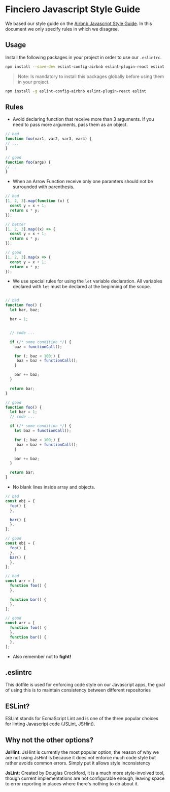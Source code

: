 Finciero Javascript Style Guide
===============================

We based our style guide on the [Airbnb Javascript Style Guide](https://github.com/airbnb/javascript).
In this document we only specify rules in which we disagree.

Usage
-----

Install the following packages in your project in order to use our `.eslintrc`.

```bash
npm install --save-dev eslint-config-airbnb eslint-plugin-react eslint
```

> Note: Is mandatory to install this packages globally before using them
> in your project.

```bash
npm install -g eslint-config-airbnb eslint-plugin-react eslint
```

Rules
-----

- Avoid declaring function that receive more than 3 arguments. If you need to
  pass more arguments, pass them as an object.

```javascript
// bad
function foo(var1, var2, var3, var4) {
// ...
}

// good
function foo(args) {
// ..
}
```

- When an Arrow Function receive only one paramters should not be surrounded
  with parenthesis.

```javascript
// bad
[1, 2, 3].map(function (x) {
  const y = x + 1;
  return x * y;
});

// better
[1, 2, 3].map((x) => {
  const y = x + 1;
  return x * y;
});

// good
[1, 2, 3].map(x => {
  const y = x + 1;
  return x * y;
});
```

- We use special rules for using the `let` variable declaration. All variables
  declared with `let` must be declared at the beginning of the scope.

```javascript

// bad
function foo() {
  let bar, baz;

  bar = 1;


  // code ...

  if (/* some condition */) {
    baz = functionCall();

    for (; baz < 100;) {
     baz = baz + functionCall();
    }

    bar += baz;
  }

  return bar;
}

// good
function foo() {
  let bar = 1;
  // code ...

  if (/* some condition */) {
    let baz = functionCall();

    for (; baz < 100;) {
     baz = baz + functionCall();
    }

    bar += baz;
  }

  return bar;
}
```

- No blank lines inside array and objects.

```javascript
// bad
const obj = {
  foo() {
  },

  bar() {
  },
};

// good
const obj = {
  foo() {
  },
  bar() {
  },
};

// bad
const arr = [
  function foo() {
  },

  function bar() {
  },
];

// good
const arr = [
  function foo() {
  },
  function bar() {
  },
];
```

- Also remember not to **fight!**

.eslintrc
---------

This dotfile is used for enforcing code style on our Javascript apps, the
goal of using this is to maintain consistency between different repositories

ESLint?
-------

ESLint stands for EcmaScript Lint and is one of the three popular choices for
linting Javascript code (JSLint, JSHint).

Why not the other options?
--------------------------

**JsHint:** JsHint is currently the most popular option, the reason of why we
are not using JsHint is because it does not enforce much code style but
rather avoids common errors. Simply put it allows style inconsistency

**JsLint:** Created by Douglas Crockford, it is a much more style-involved
tool, though current implementations are not configurable enough, leaving
space to error reporting in places where there's nothing to do about it.
